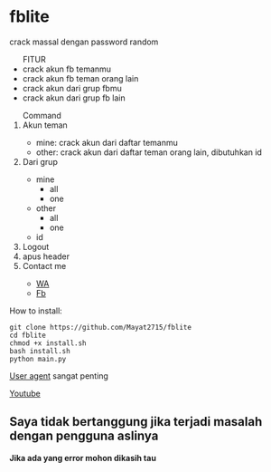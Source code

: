 # fblite
crack massal dengan password random
<ul>
FITUR
<li>crack akun fb temanmu</li>
<li>crack akun fb teman orang lain</li>
<li>crack akun dari grup fbmu</li>
<li>crack akun dari grup fb lain</li>
</ul>

<ol>Command
<li>Akun teman</li><ul>
  <li>mine: crack akun dari daftar temanmu</li>
  <li>other: crack akun dari daftar teman orang lain, dibutuhkan id</li>
</ul>
<li>Dari grup</li><ul>
  <li>mine<ul><li>all</li><li>one</li></ul></li>
  <li>other<ul><li>all</li><li>one</li></ul></li>
  <li>id</li>
</ul>
<li>Logout</li>
<li>apus header</li>
<li>Contact me</li><ul>
  <li><a href="https://wa.me/62895640466851">WA</a></li>
  <li><a href="https://fb.me/mayat.mayat.58555">Fb</a></li>
</ul></ol>

How to install:
```
git clone https://github.com/Mayat2715/fblite
cd fblite
chmod +x install.sh
bash install.sh
python main.py
```

<a href='https://google.com/search?q=user+agent+checker'>User agent</a> sangat penting

<a href='https://youtu.be/merW22uixKo'>Youtube</a>

<h2>Saya tidak bertanggung jika terjadi masalah dengan pengguna aslinya</h2>

<b>Jika ada yang error mohon dikasih tau</b>
